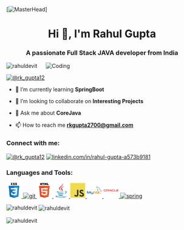 [![MasterHead](https://chkskills.com/wp-content/uploads/2020/04/banner-bg.gif)]
<h1 align="center">Hi 👋, I'm Rahul Gupta</h1>
<h3 align="center">A passionate Full Stack JAVA developer from India</h3>
<img align="right" alt="Coding" width="400" src="https://cdn.dribbble.com/users/2131993/screenshots/4948736/thoughtworks-gif_dribbble.gif">

<p align="left"> <img src="https://komarev.com/ghpvc/?username=rahuldevit&label=Profile%20views&color=0e75b6&style=flat" alt="rahuldevit" /> </p>

<p align="left"> <a href="https://twitter.com/@rk_gupta12" target="blank"><img src="https://img.shields.io/twitter/follow/@rk_gupta12?logo=twitter&style=for-the-badge" alt="@rk_gupta12" /></a> </p>

- 🌱 I’m currently learning **SpringBoot**

- 👯 I’m looking to collaborate on **Interesting Projects**

- 💬 Ask me about **CoreJava**

- 📫 How to reach me **rkgupta2700@gmail.com**

<h3 align="left">Connect with me:</h3>
<p align="left">
<a href="https://twitter.com/rk_gupta12" target="blank"><img align="center" src="https://raw.githubusercontent.com/rahuldkjain/github-profile-readme-generator/master/src/images/icons/Social/twitter.svg" alt="@rk_gupta12" height="30" width="40" /></a>
<a href="https://linkedin.com/in/linkedin.com/in/rahul-gupta-a573b9181" target="blank"><img align="center" src="https://raw.githubusercontent.com/rahuldkjain/github-profile-readme-generator/master/src/images/icons/Social/linked-in-alt.svg" alt="linkedin.com/in/rahul-gupta-a573b9181" height="30" width="40" /></a>
</p>

<h3 align="left">Languages and Tools:</h3>
<p align="left"> <a href="https://www.w3schools.com/css/" target="_blank" rel="noreferrer"> <img src="https://raw.githubusercontent.com/devicons/devicon/master/icons/css3/css3-original-wordmark.svg" alt="css3" width="40" height="40"/> </a> <a href="https://git-scm.com/" target="_blank" rel="noreferrer"> <img src="https://www.vectorlogo.zone/logos/git-scm/git-scm-icon.svg" alt="git" width="40" height="40"/> </a> <a href="https://www.w3.org/html/" target="_blank" rel="noreferrer"> <img src="https://raw.githubusercontent.com/devicons/devicon/master/icons/html5/html5-original-wordmark.svg" alt="html5" width="40" height="40"/> </a> <a href="https://www.java.com" target="_blank" rel="noreferrer"> <img src="https://raw.githubusercontent.com/devicons/devicon/master/icons/java/java-original.svg" alt="java" width="40" height="40"/> </a> <a href="https://developer.mozilla.org/en-US/docs/Web/JavaScript" target="_blank" rel="noreferrer"> <img src="https://raw.githubusercontent.com/devicons/devicon/master/icons/javascript/javascript-original.svg" alt="javascript" width="40" height="40"/> </a> <a href="https://www.mysql.com/" target="_blank" rel="noreferrer"> <img src="https://raw.githubusercontent.com/devicons/devicon/master/icons/mysql/mysql-original-wordmark.svg" alt="mysql" width="40" height="40"/> </a> <a href="https://www.oracle.com/" target="_blank" rel="noreferrer"> <img src="https://raw.githubusercontent.com/devicons/devicon/master/icons/oracle/oracle-original.svg" alt="oracle" width="40" height="40"/> </a> <a href="https://spring.io/" target="_blank" rel="noreferrer"> <img src="https://www.vectorlogo.zone/logos/springio/springio-icon.svg" alt="spring" width="40" height="40"/> </a> </p>

<p><img align="left" src="https://github-readme-stats.vercel.app/api/top-langs?username=rahuldevit&show_icons=true&locale=en&layout=compact" alt="rahuldevit" /></p>

<p>&nbsp;<img align="center" src="https://github-readme-stats.vercel.app/api?username=rahuldevit&show_icons=true&locale=en" alt="rahuldevit" /></p>

<p><img align="center" src="https://github-readme-streak-stats.herokuapp.com/?user=rahuldevit&" alt="rahuldevit" /></p>
